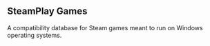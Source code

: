 ## SteamPlay Games

A compatibility database for Steam games meant to run on Windows operating systems.